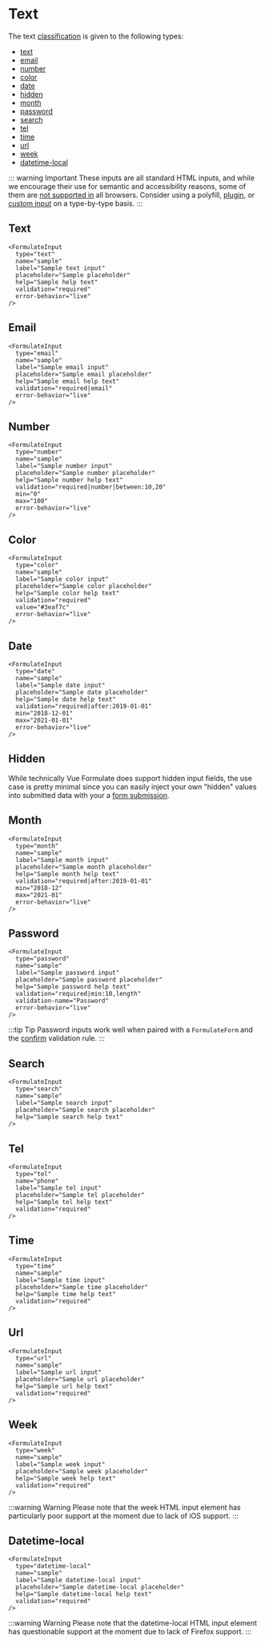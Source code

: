 # Text

The text [classification](/inputs/) is given to the following types:

- [text](#text)
- [email](#email)
- [number](#number)
- [color](#color)
- [date](#date)
- [hidden](#hidden)
- [month](#month)
- [password](#password)
- [search](#search)
- [tel](#tel)
- [time](#time)
- [url](#url)
- [week](#week)
- [datetime-local](#datetime-local)

::: warning Important
These inputs are all standard HTML inputs, and while we encourage their use for
semantic and accessibility reasons, some of them are [not supported in](https://caniuse.com/#feat=input-datetime)
all browsers. Consider using a polyfill, [plugin](/plugins), or [custom input](/custom-inputs)
on a type-by-type basis.
:::

## Text

```vue
<FormulateInput
  type="text"
  name="sample"
  label="Sample text input"
  placeholder="Sample placeholder"
  help="Sample help text"
  validation="required"
  error-behavior="live"
/>
```

<demo-input-text />

## Email

```vue
<FormulateInput
  type="email"
  name="sample"
  label="Sample email input"
  placeholder="Sample email placeholder"
  help="Sample email help text"
  validation="required|email"
  error-behavior="live"
/>
```

<demo-input-email />

## Number

```vue
<FormulateInput
  type="number"
  name="sample"
  label="Sample number input"
  placeholder="Sample number placeholder"
  help="Sample number help text"
  validation="required|number|between:10,20"
  min="0"
  max="100"
  error-behavior="live"
/>
```

<demo-input-number />

## Color

```vue
<FormulateInput
  type="color"
  name="sample"
  label="Sample color input"
  placeholder="Sample color placeholder"
  help="Sample color help text"
  validation="required"
  value="#3eaf7c"
  error-behavior="live"
/>
```

<demo-input-color />

## Date

```vue
<FormulateInput
  type="date"
  name="sample"
  label="Sample date input"
  placeholder="Sample date placeholder"
  help="Sample date help text"
  validation="required|after:2019-01-01"
  min="2018-12-01"
  max="2021-01-01"
  error-behavior="live"
/>
```

<demo-input-date />

## Hidden

While technically Vue Formulate does support hidden input fields, the use case
is pretty minimal since you can easily inject your own "hidden" values into
submitted data with your a [form submission](/forms).

## Month


```vue
<FormulateInput
  type="month"
  name="sample"
  label="Sample month input"
  placeholder="Sample month placeholder"
  help="Sample month help text"
  validation="required|after:2019-01-01"
  min="2018-12"
  max="2021-01"
  error-behavior="live"
/>
```

<demo-input-month />

## Password

```vue
<FormulateInput
  type="password"
  name="sample"
  label="Sample password input"
  placeholder="Sample password placeholder"
  help="Sample password help text"
  validation="required|min:10,length"
  validation-name="Password"
  error-behavior="live"
/>
```

<demo-input-password />

:::tip Tip
Password inputs work well when paired with a `FormulateForm` and the [confirm](/guide/validation/confirm)
validation rule.
:::

## Search

```vue
<FormulateInput
  type="search"
  name="sample"
  label="Sample search input"
  placeholder="Sample search placeholder"
  help="Sample search help text"
/>
```

<demo-input-search />

## Tel

```vue
<FormulateInput
  type="tel"
  name="phone"
  label="Sample tel input"
  placeholder="Sample tel placeholder"
  help="Sample tel help text"
  validation="required"
/>
```

<demo-input-tel />

## Time

```vue
<FormulateInput
  type="time"
  name="sample"
  label="Sample time input"
  placeholder="Sample time placeholder"
  help="Sample time help text"
  validation="required"
/>
```

<demo-input-time />

## Url

```vue
<FormulateInput
  type="url"
  name="sample"
  label="Sample url input"
  placeholder="Sample url placeholder"
  help="Sample url help text"
  validation="required"
/>
```

<demo-input-url />

## Week

```vue
<FormulateInput
  type="week"
  name="sample"
  label="Sample week input"
  placeholder="Sample week placeholder"
  help="Sample week help text"
  validation="required"
/>
```

<demo-input-week />

:::warning Warning
Please note that the week HTML input element has particularly poor support
at the moment due to lack of iOS support.
:::


## Datetime-local

```vue
<FormulateInput
  type="datetime-local"
  name="sample"
  label="Sample datetime-local input"
  placeholder="Sample datetime-local placeholder"
  help="Sample datetime-local help text"
  validation="required"
/>
```

<demo-input-datetime-local />

:::warning Warning
Please note that the datetime-local HTML input element has questionable support
at the moment due to lack of Firefox support.
:::
